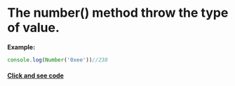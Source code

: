 # The number() method throw the type of value.
**Example:**
```js
console.log(Number('0xee'))//238
```
#### [Click and see code](/2.coercion/3.tonumber/app.js)